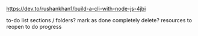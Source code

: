 https://dev.to/rushankhan1/build-a-cli-with-node-js-4jbi

to-do list
sections / folders?
mark as done
completely delete?
resources to reopen to do
progress